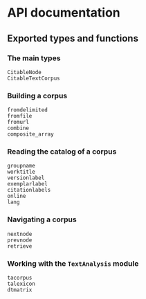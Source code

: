 # API documentation


## Exported types and functions


### The main types

```@docs
CitableNode
CitableTextCorpus
```

### Building a corpus


```@docs
fromdelimited
fromfile
fromurl
combine
composite_array
```


### Reading the catalog of a corpus

```@docs
groupname
worktitle
versionlabel
exemplarlabel
citationlabels
online
lang
```


### Navigating a corpus

```@docs
nextnode
prevnode
retrieve
```
  
### Working with the `TextAnalysis` module

```@docs
tacorpus
talexicon
dtmatrix
```